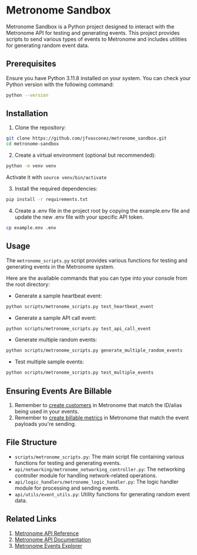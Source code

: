 # Metronome Sandbox
Metronome Sandbox is a Python project designed to interact with the Metronome API for testing and generating events. This project provides scripts to send various types of events to Metronome and includes utilities for generating random event data.

## Prerequisites
Ensure you have Python 3.11.8 installed on your system. You can check your Python version with the following command:

```bash
python --version
```

## Installation

1. Clone the repository:
```bash
git clone https://github.com/jfvasconez/metronome_sandbox.git
cd metronome-sandbox
```

2. Create a virtual environment (optional but recommended):
```bash
python -m venv venv
```
Activate it with `source venv/bin/activate`

3. Install the required dependencies:
```bash
pip install -r requirements.txt
```

4. Create a .env file in the project root by copying the example.env file and update the new .env file with your specific API token.
```bash
cp example.env .env
```
    
## Usage
The `metronome_scripts.py` script provides various functions for testing and generating events in the Metronome system. 

Here are the available commands that you can type into your console from the root directory:

- Generate a sample heartbeat event:
```bash
python scripts/metronome_scripts.py test_heartbeat_event
```

- Generate a sample API call event:
```bash
python scripts/metronome_scripts.py test_api_call_event
```

- Generate multiple random events:
```bash
python scripts/metronome_scripts.py generate_multiple_random_events
```

- Test multiple sample events:
```bash
python scripts/metronome_scripts.py test_multiple_events
```

## Ensuring Events Are Billable
1. Remember to [create customers](https://docs.metronome.com/provisioning/create-customers/) in Metronome that match the ID/alias being used in your events.
2. Remember to [create billable metrics](https://docs.metronome.com/invoicing/how-billing-works/set-up-billable-metrics/) in Metronome that match the event payloads you're sending.

## File Structure

- `scripts/metronome_scripts.py`: The main script file containing various functions for testing and generating events.
- `api/networking/metronome_networking_controller.py`: The networking controller module for handling network-related operations.
- `api/logic_handlers/metronome_logic_handler.py`: The logic handler module for processing and sending events.
- `api/utils/event_utils.py`: Utility functions for generating random event data.

## Related Links
1. [Metronome API Reference](https://docs.metronome.com/api/)
2. [Metronome API Documentation](https://docs.metronome.com/)
3. [Metronome Events Explorer](https://app.metronome.com/sandbox/developer/events)